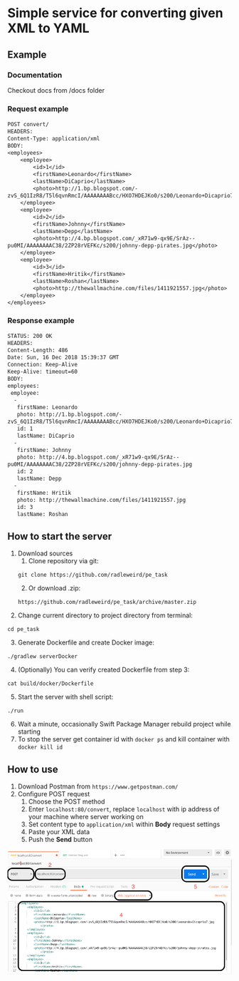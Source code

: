 # Simple service for converting given XML to YAML
## Example
### Documentation
Checkout docs from /docs folder
### Request example
```
POST convert/
HEADERS:
Content-Type: application/xml
BODY:
<employees>
	<employee>
		<id>1</id>
		<firstName>Leonardo</firstName>
		<lastName>DiCaprio</lastName>
		<photo>http://1.bp.blogspot.com/-zvS_6Q1IzR8/T5l6qvnRmcI/AAAAAAAABcc/HXO7HDEJKo0/s200/Leonardo+Dicaprio7.jpg</photo>
	</employee>
	<employee>
		<id>2</id>
		<firstName>Johnny</firstName>
		<lastName>Depp</lastName>
		<photo>http://4.bp.blogspot.com/_xR71w9-qx9E/SrAz--pu0MI/AAAAAAAAC38/2ZP28rVEFKc/s200/johnny-depp-pirates.jpg</photo>
	</employee>
	<employee>
		<id>3</id>
		<firstName>Hritik</firstName>
		<lastName>Roshan</lastName>
		<photo>http://thewallmachine.com/files/1411921557.jpg</photo>
	</employee>
</employees>
```
### Response example
```
STATUS: 200 OK
HEADERS:
Content-Length: 486
Date: Sun, 16 Dec 2018 15:39:37 GMT
Connection: Keep-Alive
Keep-Alive: timeout=60
BODY:
employees: 
 employee:
  -
   firstName: Leonardo
   photo: http://1.bp.blogspot.com/-zvS_6Q1IzR8/T5l6qvnRmcI/AAAAAAAABcc/HXO7HDEJKo0/s200/Leonardo+Dicaprio7.jpg
   id: 1
   lastName: DiCaprio
  -
   firstName: Johnny
   photo: http://4.bp.blogspot.com/_xR71w9-qx9E/SrAz--pu0MI/AAAAAAAAC38/2ZP28rVEFKc/s200/johnny-depp-pirates.jpg
   id: 2
   lastName: Depp
  -
   firstName: Hritik
   photo: http://thewallmachine.com/files/1411921557.jpg
   id: 3
   lastName: Roshan

```
## How to start the server
1. Download sources
   1. Clone repository via git:
   ```
   git clone https://github.com/radleweird/pe_task
   ```
   2. Or download .zip:
   ```
   https://github.com/radleweird/pe_task/archive/master.zip
   ```
2. Change current directory to project directory from terminal:
```
cd pe_task
```
3. Generate Dockerfile and create Docker image:
```
./gradlew serverDocker
```
4. (Optionally) You can verify created Dockerfile from step 3:
```
cat build/docker/Dockerfile
```
5. Start the server with shell script:
```
./run
```
6. Wait a minute, occasionally Swift Package Manager rebuild project while starting
7. To stop the server get container id with ```docker ps``` and kill container with ```docker kill id```
## How to use
1. Download Postman from ```https://www.getpostman.com/```
2. Configure POST request
   1. Choose the POST method
   2. Enter ```localhost:80/convert```, replace ```localhost``` with ip address of your machine where server working on
   3. Set content type to ```application/xml``` within **Body** request settings
   4. Paste your XML data
   5. Push the **Send** button
<img src="screens/postman_usage.png">
